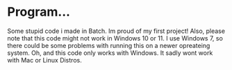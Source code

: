 # Program...
Some stupid code i made in Batch. Im proud of my first project!
Also, please note that this code might not work in Windows 10 or 11. I use Windows 7, so there could be some problems with running this on a newer opreateing system.
Oh, and this code only works with Windows. It sadly wont work with Mac or Linux Distros.
